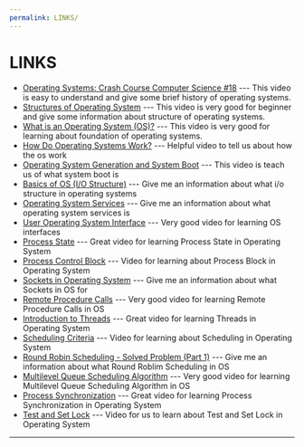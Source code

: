 ```yaml
---
permalink: LINKS/
---
```


# LINKS

* [Operating Systems: Crash Course Computer Science #18](https://youtu.be/26QPDBe-NB8?si=7LwBsvkdlk_8zfej) --- 
This video is easy to understand and give some brief history of operating systems.
* [Structures of Operating System](https://youtu.be/XXPBl20J22w?si=3Mi1kZKiL-oJfv3B) --- 
This video is very good for beginner and give some information about structure of operating systems.
* [What is an Operating System (OS)?](https://youtu.be/RhHMgkUdhdk?si=j6Dl2OP-CkkiY2XB) --- 
This video is very good for learning about foundation of operating systems.
* [How Do Operating Systems Work?](https://youtu.be/GjNp0bBrjmU?si=fZMLSmfvqp2qvDc-) --- 
Helpful video to tell us about how the os work 
* [Operating System Generation and System Boot](https://youtu.be/wD0PrF3fGSY?si=wgEn382HKli4zeiC) --- 
This video is teach us of what system boot is
* [Basics of OS (I/O Structure)](https://youtu.be/F18RiREDkwE?si=0at8v4ppRJjmSCnd) --- 
Give me an information about what i/o structure in operating systems
* [Operating System Services](https://youtu.be/TQWERtMoKbI?si=KbI0ghDnWD22Xrgi) --- 
Give me an information about what operating system services is
* [User Operating System Interface](https://youtu.be/psDpbWscPuE?si=Z3PV7WouEGPt2G-5) --- 
Very good video for learning OS interfaces
* [Process State](https://youtu.be/jZ_6PXoaoxo?si=Se3UbJpy9Jk0sOX6) --- 
Great video for learning Process State in Operating System
* [Process Control Block](https://youtu.be/4s2MKuVYKV8?si=jrMfNVjiTpAjoq5s) --- 
Video for learning about Process Block in Operating System
* [Sockets in Operating System](https://youtu.be/uagKTbohimU?si=MtappAIVJAM3DEBL) --- 
Give me an information about what Sockets in OS for
* [Remote Procedure Calls](https://youtu.be/QmhTjsOOrlw?si=tTKNMBGRWFN3MDeQ) --- 
Very good video for learning Remote Procedure Calls in OS 
* [Introduction to Threads](https://youtu.be/LOfGJcVnvAk?si=ZCFRRxRb9o4jvaqC) --- 
Great video for learning Threads in Operating System
* [Scheduling Criteria](https://youtu.be/bWHFY8-rL5I?si=sYp1NJaNafkKv0-O) --- 
Video for learning about Scheduling in Operating System
* [Round Robin Scheduling - Solved Problem (Part 1)](https://youtu.be/QlCmgBOMjlI?si=GCKBIt362NSA7O--) --- 
Give me an information about what Round Roblim Scheduling in OS 
* [Multilevel Queue Scheduling Algorithm](https://youtu.be/fvkSXMZaBNY?si=vQIhuqKIqrEIBpyy) --- 
Very good video for learning Multilevel Queue Scheduling Algorithm in OS 
* [Process Synchronization](https://youtu.be/ph2awKa8r5Y?si=XVBynEEd5pWx7MDR) --- 
Great video for learning Process Synchronization in Operating System
* [Test and Set Lock](https://youtu.be/5oZYS5dTrmk?si=PGOdl1f4KWZdFMzg) --- 
Video for us to learn about Test and Set Lock in Operating System
<hr>

